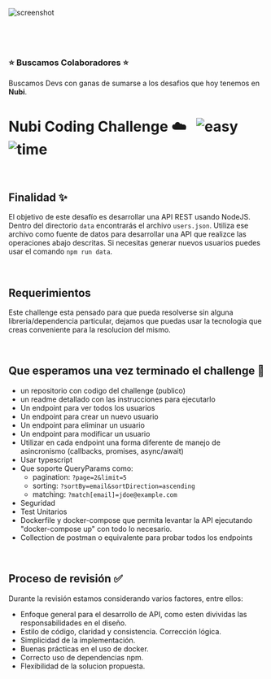 ![screenshot](https://camo.githubusercontent.com/c7cfb1e5bef9af3630d019527a62176ca3861e725b35adf41e3d544f9310d08a/68747470733a2f2f7075752e73682f4879726c492f376164666239313165322e706e67)

#
&nbsp;
### ⭐️  Buscamos Colaboradores️ ⭐️ 
Buscamos Devs con ganas de sumarse a los desafios que hoy tenemos en **Nubi**.

# Nubi Coding Challenge ☁️ &nbsp; ![easy](https://img.shields.io/badge/-medium-orangnge) ![time](https://img.shields.io/badge/%E2%8F%B0-60m-blue) 

&nbsp;
## Finalidad ✨

El objetivo de este desafío es desarrollar una API REST usando NodeJS. Dentro del directorio `data` encontrarás el archivo `users.json`. Utiliza ese archivo como fuente de datos para desarrollar una API que realizce las operaciones abajo descritas.
Si necesitas generar nuevos usuarios puedes usar el comando `npm run data`.

&nbsp;
## Requerimientos
Este challenge esta pensado para que pueda resolverse sin alguna libreria/dependencia particular, dejamos que puedas usar la tecnologia que creas conveniente para la resolucion del mismo.


&nbsp;
## Que esperamos una vez terminado el challenge 🏁
- un repositorio con codigo del challenge (publico)
- un readme detallado con las instrucciones para ejecutarlo
- Un endpoint para ver todos los usuarios
- Un endpoint para crear un nuevo usuario
- Un endpoint para eliminar un usuario
- Un endpoint para modificar un usuario
- Utilizar en cada endpoint una forma diferente de manejo de asincronismo (callbacks, promises, async/await)
- Usar typescript
- Que soporte QueryParams como:
  - pagination: `?page=2&limit=5`
  - sorting: `?sortBy=email&sortDirection=ascending`
  - matching: `?match[email]=jdoe@example.com`
- Seguridad
- Test Unitarios
- Dockerfile y docker-compose que permita levantar la API ejecutando "docker-compose up" con todo lo necesario.
- Collection de postman o equivalente para probar todos los endpoints



&nbsp;
## Proceso de revisión ✅

Durante la revisión estamos considerando varios factores, entre ellos:
- Enfoque general para el desarrollo de API, como esten divividas las responsabilidades en el diseño.
- Estilo de código, claridad y consistencia. Corrección lógica.
- Simplicidad de la implementación.
- Buenas prácticas en el uso de docker.
- Correcto uso de dependencias npm.
- Flexibilidad de la solucion propuesta.
